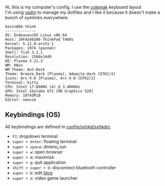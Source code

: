 Hi, this is my computer's config. I use the <a href="https://colemak.com/">colemak</a> keyboard layout  
I'm using [yadm](https://yadm.io/) to manage my dotfiles and I like it because it doesn't make a bunch of symlinks everywhere.

```
kevin@kb-think
--------------
OS: EndeavourOS Linux x86_64
Host: 20FAS4EG00 ThinkPad T460s
Kernel: 5.11.8-arch1-1
Packages: 1974 (pacman)
Shell: fish 3.2.1
Resolution: 2560x1440
DE: Plasma 5.21.3
WM: KWin
WM Theme: Ant-Dark
Theme: Breeze Dark [Plasma], Adwaita-dark [GTK2/3]
Icons: Arc-X-D [Plasma], Arc-X-D [GTK2/3]
Terminal: kitty
CPU: Intel i7-6600U (4) @ 3.400GHz
GPU: Intel Skylake GT2 [HD Graphics 520]
Memory: 19745MiB
Editor: neovim
```

## Keybindings (OS)

All keybindings are defined in [config/sxhkd/sxhkdrc](.config/sxhkd/sxhkdrc)

- `F1`: dropdown terminal
- `super + enter`: floating terminal
- `super + space`: dmenu_run
- `super + w`: open browser
- `super + m`: maximize
- `super + q`: quit application
- `shift + super + b`: disconnect bluetooth controller
- `super + b`: edit [blog](https://blog.kevbot.xyz)
- `super + o`: video game launcher
